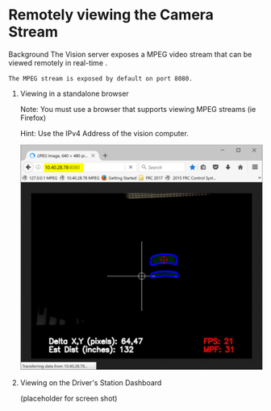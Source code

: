 # Remotely viewing the Camera Stream

Background
	The Vision server exposes a MPEG video stream that can be viewed remotely in real-time .

	The MPEG stream is exposed by default on port 8080.

1. Viewing in a standalone browser

	Note: You must use a browser that supports viewing MPEG streams (ie Firefox)

	Hint: Use the IPv4 Address of the vision computer.

	![](https://github.com/Team4028/2018-PreSeason-Vision/blob/master/Images/Browser%20-%20MPEG.jpg)

2. Viewing on the Driver's Station Dashboard

	(placeholder for screen shot)
